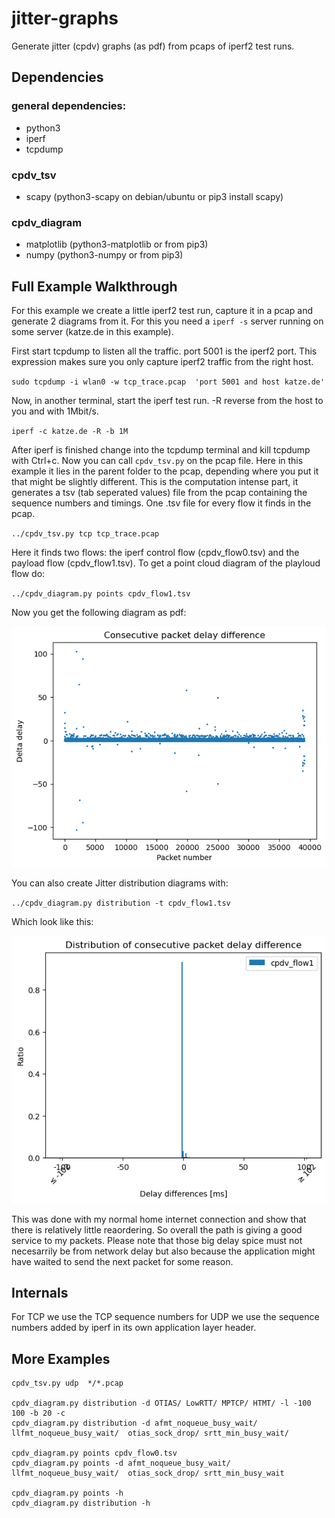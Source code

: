 # jitter-graphs
Generate jitter (cpdv) graphs (as pdf) from pcaps of iperf2 test runs.


## Dependencies

### general dependencies:

 - python3
 - iperf
 - tcpdump

### cpdv_tsv

 - scapy (python3-scapy on debian/ubuntu or pip3 install scapy)

### cpdv_diagram 

- matplotlib (python3-matplotlib or from pip3)
- numpy (python3-numpy or from pip3)


## Full Example Walkthrough

For this example we create a little iperf2 test run, capture it in a pcap and generate 2 diagrams from it. 
For this you need a `iperf -s` server running on some server (katze.de in this example).

First start tcpdump to listen all the traffic. port 5001 is the iperf2 port. This expression makes sure you only
capture iperf2 traffic from the right host.

`sudo tcpdump -i wlan0 -w tcp_trace.pcap  'port 5001 and host katze.de'`

Now, in another terminal, start the iperf test run. -R reverse from the host to you and with 1Mbit/s.

`iperf -c katze.de -R -b 1M `

After iperf is finished change into the tcpdump terminal and kill tcpdump with Ctrl+c. Now you can call `cpdv_tsv.py` on the pcap file.
Here in this example it lies in the parent folder to the pcap, depending where you put it that might be slightly different. This is the computation intense
part, it generates a tsv (tab seperated values) file from the pcap containing the sequence numbers and timings. One .tsv file for every flow it finds 
in the pcap.

`../cpdv_tsv.py tcp tcp_trace.pcap` 

Here it finds two flows: the iperf control flow (cpdv_flow0.tsv) and the payload flow (cpdv_flow1.tsv). 
To get a point cloud diagram of the playloud flow do: 

`../cpdv_diagram.py points cpdv_flow1.tsv`

Now you get the following diagram as pdf:

![A jitter diagram](./example/cpdv_flow1.png)

You can also create Jitter distribution diagrams with: 

`../cpdv_diagram.py distribution -t cpdv_flow1.tsv` 


Which look like this: 

![A jitter distribution diagram](./example/cpdv_dist.png)

This was done with my normal home internet connection and show that there is relatively little reaordering. So overall the path is giving a good service to my packets. Please note that those big delay spice must not necesarrily be from network delay but also because the application might have waited to send the next packet for some reason.


## Internals

For TCP we use the TCP sequence numbers for UDP we use the sequence numbers added by iperf
in its own application layer header.

## More Examples 
```
cpdv_tsv.py udp  */*.pcap

cpdv_diagram.py distribution -d OTIAS/ LowRTT/ MPTCP/ HTMT/ -l -100 100 -b 20 -c
cpdv_diagram.py distribution -d afmt_noqueue_busy_wait/ llfmt_noqueue_busy_wait/  otias_sock_drop/ srtt_min_busy_wait/

cpdv_diagram.py points cpdv_flow0.tsv
cpdv_diagram.py points -d afmt_noqueue_busy_wait/ llfmt_noqueue_busy_wait/  otias_sock_drop/ srtt_min_busy_wait

cpdv_diagram.py points -h
cpdv_diagram.py distribution -h
```
